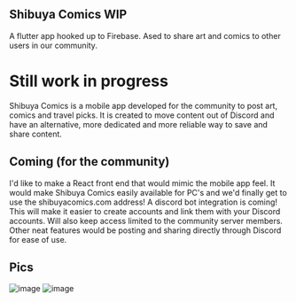 ## Shibuya Comics WIP

A flutter app hooked up to Firebase. Ased to share art and comics to other users in our community.

# Still work in progress

Shibuya Comics is a mobile app developed for the community to post art, comics and travel picks. It is created 
to move content out of Discord and have an alternative, more dedicated and more reliable way to save and share content.

## Coming (for the community)
I'd like to make a React front end that would mimic the mobile app feel. It would make Shibuya Comics easily available for PC's and we'd finally get to use the shibuyacomics.com address!
A discord bot integration is coming! This will make it easier to create accounts and link them with your Discord accounts. Will also keep access limited to the community server members. 
Other neat features would be posting and sharing directly through Discord for ease of use.

## Pics
![image](https://user-images.githubusercontent.com/61617483/221711547-7ea2ca71-ad18-4c6b-a895-3c9172e1e942.png)
![image](https://user-images.githubusercontent.com/61617483/221711656-9527a91b-2bc7-482e-9b6c-bd585e340e2d.png)
